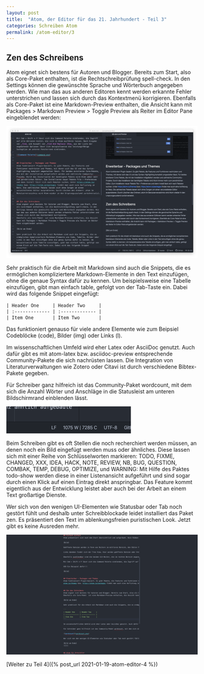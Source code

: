 ```yaml
---
layout: post
title:  "Atom, der Editor für das 21. Jahrhundert - Teil 3"
categories: Schreiben Atom
permalink: /atom-editor/3
---
```


## Zen des Schreibens
Atom eignet sich bestens für Autoren und Blogger. Bereits zum Start, also als Core-Paket enthalten, ist die Rechtschreibprüfung spell-check. In den Settings können die gewünschte Sprache und Wörterbuch angegeben werden. Wie man das aus anderen Editoren kennt werden erkannte Fehler unterstrichen und lassen sich durch das Kontextmenü korrigieren.
Ebenfalls als Core-Paket  ist eine Markdown-Preview enthalten, die Ansicht kann mit Packages > Markdown Preview > Toggle Preview als Reiter im Editor Pane eingeblendet werden:

![Markdown Preview](/images/atom-editor/markdown-preview.png)

Sehr praktisch für die Arbeit mit Markdown sind auch die Snippets, die es ermöglichen kompliziertere Markdown-Elemente in den Text einzufügen, ohne die genaue Syntax dafür zu kennen. Um beispielsweise eine Tabelle einzufügen, gibt man einfach table, gefolgt von der Tab-Taste ein. Dabei wird das folgende Snippet eingefügt:

```
| Header One     | Header Two     |
| :------------- | :------------- |
| Item One       | Item Two       |
```

Das funktioniert genauso für viele andere  Elemente wie zum Beipsiel Codeblöcke (code), Bilder (img) oder Links (l).

Im wissenschaftlichen Umfeld wird eher Latex oder AsciiDoc genutzt. Auch dafür gibt es mit atom-latex bzw. asciidoc-preview entsprechende Community-Pakete die sich nachrüsten lassen. Die Integration von Literaturverwaltungen wie Zotero oder Citavi ist durch verschiedene Bibtex-Pakete gegeben.

Für Schreiber ganz hilfreich ist das Community-Paket wordcount, mit dem sich die Anzahl Wörter und Anschläge in die Statusleist am unteren Bildschirmrand einblenden lässt.

![wordcount](/images/atom-editor/wordcount.png)

Beim Schreiben gibt es oft Stellen die noch recherchiert werden müssen, an denen noch ein Bild eingefügt werden muss oder ähnliches. Diese lassen sich mit einer Reihe von Schlüsselworten markieren: TODO, FIXME, CHANGED, XXX, IDEA, HACK, NOTE, REVIEW, NB, BUG, QUESTION, COMBAK, TEMP, DEBUG, OPTIMIZE, und WARNING: Mit Hilfe des Paktes todo-show werden diese in einer Listenansicht aufgeführt  und sind sogar durch einen Klick auf einen Eintrag direkt anspringbar. Das Feature kommt eigentlich aus der Entwicklung leistet aber auch bei der Arbeit an einem Text großartige Dienste.

Wer sich von den wenigen UI-Elementen wie Statusbar oder Tab noch gestört fühlt und deshalb unter Schreibblockade leidet installiert das Paket zen. Es präsentiert  den Text im ablenkungsfreien puristischen Look. Jetzt gibt es keine Ausreden mehr.

![zen](/images/atom-editor/zen.png)

[Weiter zu Teil 4]({% post_url 2021-01-19-atom-editor-4 %})
